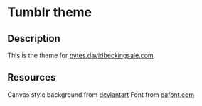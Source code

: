 # Tumblr theme

## Description

This is the theme for [bytes.davidbeckingsale.com](http://bytes.davidbeckingsale.com).

## Resources

Canvas style background from [deviantart](http://enchantedgal-stock.deviantart.com/art/Canvas-Texture-White-Paper-49362478)
Font from [dafont.com](http://www.dafont.com/throw-my-hands-up-in-the-air.font)
